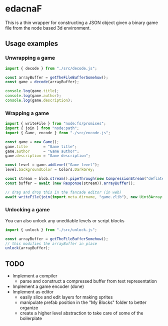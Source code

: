 # edacnaF

This is a thin wrapper for constructing a JSON object given a binary game file from the node based 3d environment.

## Usage examples

### Unwrapping a game

```js
import { decode } from "./src/decode.js";

const arrayBuffer = getTheFileBufferSomehow();
const game = decode(arrayBuffer);

console.log(game.title);
console.log(game.author);
console.log(game.description);
```

### Wrapping a game

```js
import { writeFile } from "node:fs/promises";
import { join } from "node:path";
import { Game, encode } from "./src/encode.js";

const game = new Game();
game.title       = "Game title";
game.author      = "Game author";
game.description = "Game description";

const level = game.addLevel("Game level");
level.backgroundColor = Colors.DarkGrey;

const stream = blob.stream().pipeThrough(new CompressionStream("deflate"));
const buffer = await (new Response(stream)).arrayBuffer();

// drag and drop this in the fancade editor (in web)
await writeFile(join(import.meta.dirname, "game.zlib"), new Uint8Array(buffer), "utf-8");
```

### Unlocking a game

You can also unlock any uneditable levels or script blocks

```js
import { unlock } from "./src/unlock.js";

const arrayBuffer = getTheFileBufferSomehow();
// this modifies the arrayBuffer in place
unlock(arrayBuffer);
```

## TODO
- Implement a compiler
  - parse and construct a compressed buffer from text representation
- Implement a game encoder (done)
- Implement as editor
  - easily slice and edit layers for making sprites
  - manipulate prefab position in the "My Blocks" folder to better organize
  - create a higher level abstraction to take care of some of the boilerplate
